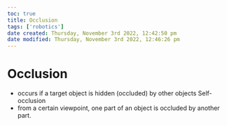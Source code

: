 ```yaml
---
toc: true
title: Occlusion
tags: ['robotics']
date created: Thursday, November 3rd 2022, 12:42:50 pm
date modified: Thursday, November 3rd 2022, 12:46:26 pm
---
```



# Occlusion
- occurs if a target object is hidden (occluded) by other objects Self-occlusion
- from a certain viewpoint, one part of an object is occluded by another part.



